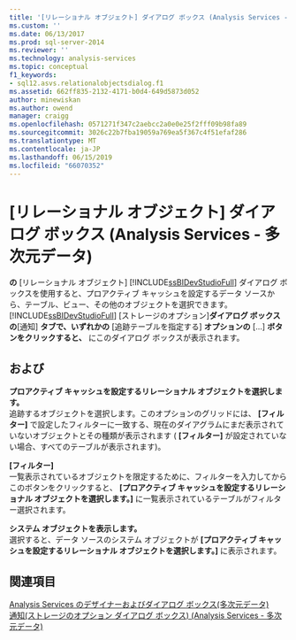 ```yaml
---
title: '[リレーショナル オブジェクト] ダイアログ ボックス (Analysis Services - 多次元データ) |Microsoft Docs'
ms.custom: ''
ms.date: 06/13/2017
ms.prod: sql-server-2014
ms.reviewer: ''
ms.technology: analysis-services
ms.topic: conceptual
f1_keywords:
- sql12.asvs.relationalobjectsdialog.f1
ms.assetid: 662ff835-2132-4171-b0d4-649d5873d052
author: minewiskan
ms.author: owend
manager: craigg
ms.openlocfilehash: 0571271f347c2aebcc2a0e0e25f2fff09b98fa89
ms.sourcegitcommit: 3026c22b7fba19059a769ea5f367c4f51efaf286
ms.translationtype: MT
ms.contentlocale: ja-JP
ms.lasthandoff: 06/15/2019
ms.locfileid: "66070352"
---
```

# <a name="relational-objects-dialog-box-analysis-services---multidimensional-data"></a>[リレーショナル オブジェクト] ダイアログ ボックス (Analysis Services - 多次元データ)
  **の** [リレーショナル オブジェクト] [!INCLUDE[ssBIDevStudioFull](../includes/ssbidevstudiofull-md.md)] ダイアログ ボックスを使用すると、プロアクティブ キャッシュを設定するデータ ソースから、テーブル、ビュー、その他のオブジェクトを選択できます。 [!INCLUDE[ssBIDevStudioFull](../includes/ssbidevstudiofull-md.md)] [ストレージのオプション]**ダイアログ ボックスの**[通知] **タブで、いずれかの** [追跡テーブルを指定する] **オプションの** [...] **ボタンをクリックすると、** にこのダイアログ ボックスが表示されます。  
  
## <a name="options"></a>および  
 **プロアクティブ キャッシュを設定するリレーショナル オブジェクトを選択します。**  
 追跡するオブジェクトを選択します。このオプションのグリッドには、 **[フィルター]** で設定したフィルターに一致する、現在のダイアグラムにまだ表示されていないオブジェクトとその種類が表示されます ( **[フィルター]** が設定されていない場合、すべてのテーブルが表示されます)。  
  
 **[フィルター]**  
 一覧表示されているオブジェクトを限定するために、フィルターを入力してからこのボタンをクリックすると、 **[プロアクティブ キャッシュを設定するリレーショナル オブジェクトを選択します。]** に一覧表示されているテーブルがフィルター選択されます。  
  
 **システム オブジェクトを表示します。**  
 選択すると、データ ソースのシステム オブジェクトが **[プロアクティブ キャッシュを設定するリレーショナル オブジェクトを選択します。]** に表示されます。  
  
## <a name="see-also"></a>関連項目  
 [Analysis Services のデザイナーおよびダイアログ ボックス&#40;多次元データ&#41;](analysis-services-designers-and-dialog-boxes-multidimensional-data.md)   
 [通知&#40;ストレージのオプション ダイアログ ボックス&#41; &#40;Analysis Services - 多次元データ&#41;](notifications-storage-options-dialog-analysis-services-multidimensional-data.md)  
  
  
